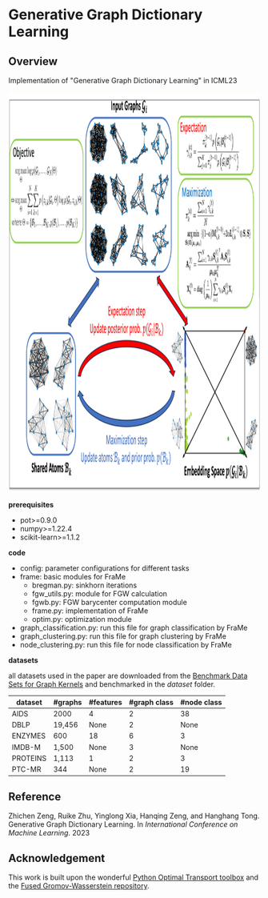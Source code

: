 # Generative Graph Dictionary Learning

## Overview
Implementation of "Generative Graph Dictionary Learning" in ICML23
<p align="center">
  <img width="1200" height="800" src="./imgs/FraMe.png">
</p>

**prerequisites**
- pot>=0.9.0
- numpy>=1.22.4
- scikit-learn>=1.1.2

**code**
- config: parameter configurations for different tasks
- frame: basic modules for FraMe
    - bregman.py: sinkhorn iterations
    - fgw_utils.py: module for FGW calculation
    - fgwb.py: FGW barycenter computation module
    - frame.py: implementation of FraMe
    - optim.py: optimization module
- graph_classification.py: run this file for graph classification by FraMe
- graph_clustering.py: run this file for graph clustering by FraMe
- node_clustering.py: run this file for node classification by FraMe

**datasets**

all datasets used in the paper are downloaded from the [Benchmark Data Sets for Graph Kernels](https://ls11-www.cs.tu-dortmund.de/staff/morris/graphkerneldatasets) and benchmarked in the *dataset* folder.

|dataset   |#graphs   |#features   |#graph class |#node class
|---|---|---|---|---|
|AIDS|2000|4|2|38|
|DBLP|19,456|None|2|None|
|ENZYMES|600|18|6|3|
|IMDB-M|1,500|None|3|None|
|PROTEINS|1,113|1|2|3|
|PTC-MR|344|None|2|19|


## Reference
Zhichen Zeng, Ruike Zhu, Yinglong Xia, Hanqing Zeng, and Hanghang Tong. Generative Graph Dictionary Learning. In *International Conference on Machine Learning*. 2023

## Acknowledgement
This work is built upon the wonderful [Python Optimal Transport toolbox](https://pythonot.github.io/) and the [Fused Gromov-Wasserstein repository](https://github.com/tvayer/FGW).


